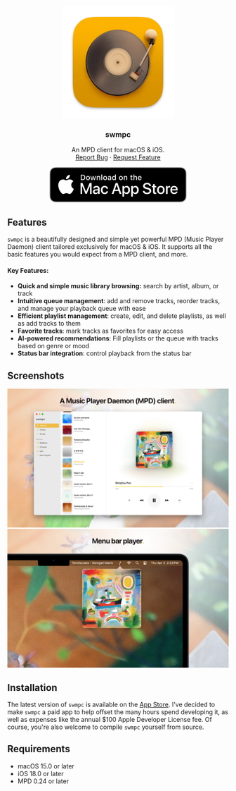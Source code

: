 <div align="center">
	<a href="https://github.com/CamilleScholtz/swmpc">
		<img src="https://raw.githubusercontent.com/CamilleScholtz/swmpc/refs/heads/main/Assets/Icon.webp" width="256" alt="swmpc">
	</a>
	<h3 align="center">swmpc</h3>
	<p align="center">
		An MPD client for macOS & iOS.
		<br />
		<a href="https://github.com/CamilleScholtz/swmpc/issues/new?template=bug_report.md">Report Bug</a>
		·
		<a href="https://github.com/CamilleScholtz/swmpc/issues/new?template=feature_request.md">Request Feature</a>
	</p>
	<a href="https://apps.apple.com/app/swmpc/id6743818735" target="_blank">
		<img src="https://raw.githubusercontent.com/CamilleScholtz/swmpc/refs/heads/main/Assets/Download.svg" alt="Download">
	</a>
</div>

## Features

`swmpc` is a beautifully designed and simple yet powerful MPD (Music Player Daemon) client tailored exclusively for macOS & iOS. It supports all the basic features you would expect from a MPD client, and more.

#### Key Features:

- **Quick and simple music library browsing:** search by artist, album, or track
- **Intuitive queue management**: add and remove tracks, reorder tracks, and manage your playback queue with ease
- **Efficient playlist management**: create, edit, and delete playlists, as well as add tracks to them
- **Favorite tracks**: mark tracks as favorites for easy access
- **AI-powered recommendations**: Fill playlists or the queue with tracks based on genre or mood
- **Status bar integration**: control playback from the status bar


## Screenshots

![App](https://raw.githubusercontent.com/CamilleScholtz/swmpc/refs/heads/main/Assets/App.webp)
![Popover](https://raw.githubusercontent.com/CamilleScholtz/swmpc/refs/heads/main/Assets/Popover.webp)


## Installation

The latest version of `swmpc` is available on the [App Store](https://apps.apple.com/app/swmpc/id6743818735). I've decided to make `swmpc` a paid app to help offset the many hours spend developing it, as well as expenses like the annual $100 Apple Developer License fee. Of course, you're also welcome to compile `swmpc` yourself from source.


## Requirements

- macOS 15.0 or later
- iOS 18.0 or later
- MPD 0.24 or later
